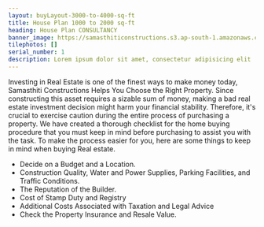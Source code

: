 ```yaml
---
layout: buyLayout-3000-to-4000-sq-ft
title: House Plan 1000 to 2000 sq-ft
heading: House Plan CONSULTANCY
banner_image: https://samasthiticonstructions.s3.ap-south-1.amazonaws.com/uploads/ec.jpg
tilephotos: []
serial_number: 1
description: Lorem ipsum dolor sit amet, consectetur adipisicing elit
---
```

Investing in Real Estate is one of the finest ways to make money today, Samasthiti Constructions Helps You Choose the Right Property. Since constructing this asset requires a sizable sum of money, making a bad real estate investment decision might harm your financial stability. Therefore, it's crucial to exercise caution during the entire process of purchasing a property. We have created a thorough checklist for the home buying procedure that you must keep in mind before purchasing to assist you with the task. To make the process easier for you, here are some things to keep in mind when buying Real estate.

<ul>
 <li>Decide on a Budget and a Location.</li>
 <li>Construction Quality, Water and Power Supplies, Parking Facilities, and Traffic Conditions.</li>
 <li>The Reputation of the Builder.</li>
 <li>Cost of Stamp Duty and Registry</li>
 <li>Additional Costs Associated with Taxation and Legal Advice</li>
 <li>Check the Property Insurance and Resale Value.</li>
</ul>
